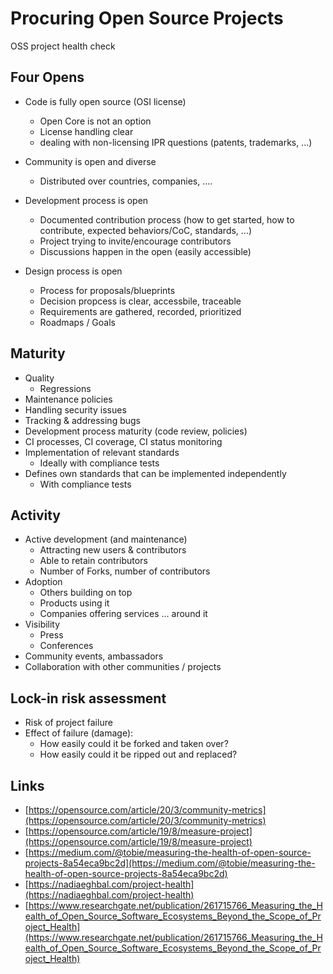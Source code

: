 # Procuring Open Source Projects

OSS project health check

## Four Opens

* Code is fully open source (OSI license)
	* Open Core is not an option
	* License handling clear
	* dealing with non-licensing IPR questions (patents, trademarks, ...)
* Community is open and diverse
	* Distributed over countries, companies, ....

* Development process is open
	- Documented contribution process (how to get started, how to contribute,
  	  expected behaviors/CoC, standards, ...)
	- Project trying to invite/encourage contributors
	- Discussions happen in the open (easily accessible)
  
* Design process is open
	- Process for proposals/blueprints
	- Decision propcess is clear, accessbile, traceable
	- Requirements are gathered, recorded, prioritized
	- Roadmaps / Goals

## Maturity

* Quality
	- Regressions
* Maintenance policies
* Handling security issues
* Tracking & addressing bugs
* Development process maturity (code review, policies)
* CI processes, CI coverage, CI status monitoring
* Implementation of relevant standards
	- Ideally with compliance tests
* Defines own standards that can be implemented independently
	- With compliance tests

## Activity

* Active development (and maintenance)
	- Attracting new users & contributors
	- Able to retain contributors
	- Number of Forks, number of contributors
* Adoption
	- Others building on top
	- Products using it
	- Companies offering services ... around it
* Visibility
	- Press
	- Conferences
* Community events, ambassadors
* Collaboration with other communities / projects

## Lock-in risk assessment

* Risk of project failure
* Effect of failure (damage): 
	* How easily could it be forked and taken over?
	* How easily could it be ripped out and replaced?


## Links
* [https://opensource.com/article/20/3/community-metrics](https://opensource.com/article/20/3/community-metrics)
* [https://opensource.com/article/19/8/measure-project](https://opensource.com/article/19/8/measure-project)
* [https://medium.com/@tobie/measuring-the-health-of-open-source-projects-8a54eca9bc2d](https://medium.com/@tobie/measuring-the-health-of-open-source-projects-8a54eca9bc2d)
* [https://nadiaeghbal.com/project-health](https://nadiaeghbal.com/project-health)
* [https://www.researchgate.net/publication/261715766_Measuring_the_Health_of_Open_Source_Software_Ecosystems_Beyond_the_Scope_of_Project_Health](https://www.researchgate.net/publication/261715766_Measuring_the_Health_of_Open_Source_Software_Ecosystems_Beyond_the_Scope_of_Project_Health)

